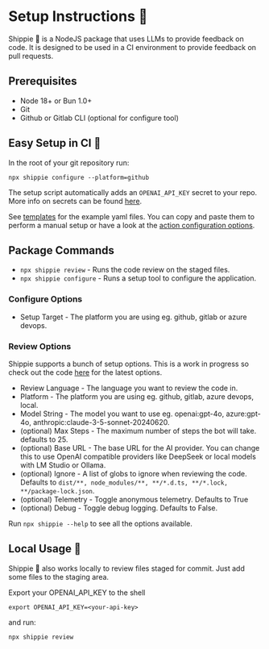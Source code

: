 # Setup Instructions 🤖

Shippie 🚢 is a NodeJS package that uses LLMs to provide feedback on code. It is designed to be used in a CI environment to provide feedback on pull requests.

## Prerequisites

- Node 18+ or Bun 1.0+
- Git
- Github or Gitlab CLI (optional for configure tool)

## Easy Setup in CI 🚀

In the root of your git repository run:

```shell
npx shippie configure --platform=github
```

The setup script automatically adds an `OPENAI_API_KEY` secret to your repo. More info on secrets can be found [here](https://docs.github.com/en/actions/security-guides/using-secrets-in-github-actions).

See [templates](https://github.com/mattzcarey/shippie/tree/main/templates) for the example yaml files. You can copy and paste them to perform a manual setup or have a look at the [action configuration options](https://github.com/mattzcarey/shippie/tree/main/docs/action-options.md).

## Package Commands

- `npx shippie review` - Runs the code review on the staged files.
- `npx shippie configure` - Runs a setup tool to configure the application.

### Configure Options

- Setup Target - The platform you are using eg. github, gitlab or azure devops.

### Review Options

Shippie supports a bunch of setup options. This is a work in progress so check out the code [here](https://github.com/mattzcarey/shippie/blob/main/src/args.ts) for the latest options.

- Review Language - The language you want to review the code in.
- Platform - The platform you are using eg. github, gitlab, azure devops, local.
- Model String - The model you want to use eg. openai:gpt-4o, azure:gpt-4o, anthropic:claude-3-5-sonnet-20240620.
- (optional) Max Steps - The maximum number of steps the bot will take. defaults to 25.
- (optional) Base URL - The base URL for the AI provider. You can change this to use OpenAI compatible providers like DeepSeek or local models with LM Studio or Ollama.
- (optional) Ignore - A list of globs to ignore when reviewing the code. Defaults to `dist/**, node_modules/**, **/*.d.ts, **/*.lock, **/package-lock.json`.
- (optional) Telemetry - Toggle anonymous telemetry. Defaults to True
- (optional) Debug - Toggle debug logging. Defaults to False.

Run `npx shippie --help` to see all the options available.

## Local Usage 🌈

Shippie 🚢 also works locally to review files staged for commit. Just add some files to the staging area.

Export your OPENAI_API_KEY to the shell

```shell
export OPENAI_API_KEY=<your-api-key>
```

and run:

```shell
npx shippie review
```
